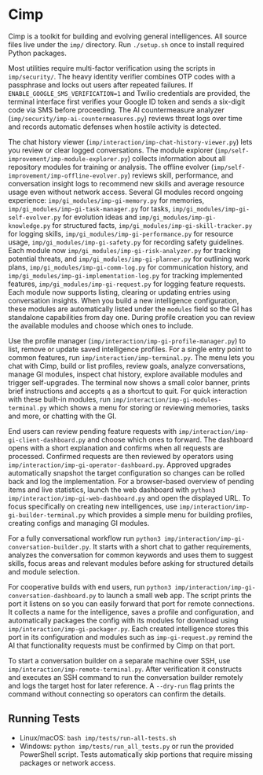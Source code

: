 # Cimp

Cimp is a toolkit for building and evolving general intelligences. All source files live under the `imp/` directory.
Run `./setup.sh` once to install required Python packages.

Most utilities require multi-factor verification using the scripts in `imp/security/`.
The heavy identity verifier combines OTP codes with a passphrase and locks out
users after repeated failures.
If `ENABLE_GOOGLE_SMS_VERIFICATION=1` and Twilio credentials are provided, the
terminal interface first verifies your Google ID token and sends a six-digit code
via SMS before proceeding.
The AI countermeasure analyzer (`imp/security/imp-ai-countermeasures.py`) reviews
threat logs over time and records automatic defenses when hostile activity is
detected.

The chat history viewer (`imp/interaction/imp-chat-history-viewer.py`) lets you
review or clear logged conversations. The module explorer
(`imp/self-improvement/imp-module-explorer.py`) collects information about all
repository modules for training or analysis. The offline evolver
(`imp/self-improvement/imp-offline-evolver.py`) reviews skill, performance, and
conversation insight logs to recommend new skills and average resource usage
even without network access.
Several GI modules record ongoing experience:
`imp/gi_modules/imp-gi-memory.py` for memories,
`imp/gi_modules/imp-gi-task-manager.py` for tasks,
`imp/gi_modules/imp-gi-self-evolver.py` for evolution ideas and
`imp/gi_modules/imp-gi-knowledge.py` for structured facts,
`imp/gi_modules/imp-gi-skill-tracker.py` for logging skills,
`imp/gi_modules/imp-gi-performance.py` for resource usage,
`imp/gi_modules/imp-gi-safety.py` for recording safety guidelines. Each module now
`imp/gi_modules/imp-gi-risk-analyzer.py` for tracking potential threats, and
`imp/gi_modules/imp-gi-planner.py` for outlining work plans,
`imp/gi_modules/imp-gi-comm-log.py` for communication history, and
`imp/gi_modules/imp-gi-implementation-log.py` for tracking implemented features,
`imp/gi_modules/imp-gi-request.py` for logging feature requests. Each module now
supports listing, clearing or updating entries using conversation insights.
When you build a new intelligence configuration, these modules are automatically
listed under the `modules` field so the GI has standalone capabilities from day
one. During profile creation you can review the available modules and choose
which ones to include.

Use the profile manager (`imp/interaction/imp-gi-profile-manager.py`) to list,
remove or update saved intelligence profiles.
For a single entry point to common features, run
`imp/interaction/imp-terminal.py`. The menu lets you chat with Cimp, build or
list profiles, review goals, analyze conversations, manage GI modules,
inspect chat history, explore available modules and trigger self-upgrades. The
terminal now shows a small color banner, prints brief instructions and accepts
`q` as a shortcut to quit.
For quick interaction with these built-in modules, run
`imp/interaction/imp-gi-modules-terminal.py` which shows a menu for storing or
reviewing memories, tasks and more, or chatting with the GI.

End users can review pending feature requests with
`imp/interaction/imp-gi-client-dashboard.py` and choose which ones to forward.
The dashboard opens with a short explanation and confirms when all requests are
processed. Confirmed requests are then reviewed by operators using
`imp/interaction/imp-gi-operator-dashboard.py`. Approved upgrades automatically
snapshot the target configuration so changes can be rolled back and log the
implementation. For a browser-based overview of pending items and live
statistics, launch the web dashboard with
`python3 imp/interaction/imp-gi-web-dashboard.py` and open the displayed URL.
To focus specifically on creating new intelligences, use
`imp/interaction/imp-gi-builder-terminal.py` which provides a simple menu for
building profiles, creating configs and managing GI modules.

For a fully conversational workflow run
`python3 imp/interaction/imp-gi-conversation-builder.py`. It starts with a short
chat to gather requirements, analyzes the conversation for common keywords and
uses them to suggest skills, focus areas and relevant modules before asking for
structured details and module selection.

For cooperative builds with end users, run
`python3 imp/interaction/imp-gi-conversation-dashboard.py` to launch a small web
app. The script prints the port it listens on so you can easily forward that
port for remote connections. It collects a name for the intelligence, saves a
profile and configuration, and automatically packages the config with its
modules for download using `imp/interaction/imp-gi-packager.py`.
Each created intelligence stores this port in its configuration and modules such
as `imp-gi-request.py` remind the AI that functionality requests must be
confirmed by Cimp on that port.

To start a conversation builder on a separate machine over SSH, use
`imp/interaction/imp-remote-terminal.py`. After verification it constructs and
executes an SSH command to run the conversation builder remotely and logs the
target host for later reference. A `--dry-run` flag prints the command without
connecting so operators can confirm the details.

## Running Tests
- Linux/macOS: `bash imp/tests/run-all-tests.sh`
- Windows: `python imp/tests/run_all_tests.py` or run the provided PowerShell script.
Tests automatically skip portions that require missing packages or network access.

